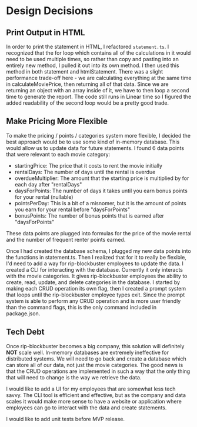 # Design Decisions

## Print Output in HTML

In order to print the statement in HTML, I refactored `statement.ts`. I recognized that the for loop which contains all of the calculations
in it would need to be used multiple times, so rather than copy and pasting into an entirely new method, I pulled it out into its own method.
I then used this method in both statement and htmlStatement. There was a slight performance trade-off here - we are calculating everything at
the same time in calculateMoviePrice, then returning all of that data. Since we are returning an object with an array inside of it, we have
to then loop a second time to generate the report. The code still runs in Linear time so I figured the added readability of the second loop
would be a pretty good trade.

## Make Pricing More Flexible

To make the pricing / points / categories system more flexible, I decided the best approach would be to use some kind of in-memory database.
This would allow us to update data for future statements. I found 6 data points that were relevant to each movie category:

- startingPrice: The price that it costs to rent the movie initially
- rentalDays: The number of days until the rental is overdue
- overdueMultiplier: The amount that the starting price is multiplied by for each day after "rentalDays"
- daysForPoints: The number of days it takes until you earn bonus points for your rental (nullable)
- pointsPerDay: This is a bit of a misnomer, but it is the amount of points you earn for your rental before "daysForPoints"
- bonusPoints: The number of bonus points that is earned after "daysForPoints"

These data points are plugged into formulas for the price of the movie rental and the number of frequent renter points earned.

Once I had created the database schema, I plugged my new data points into the functions in statement.ts. Then I realized that for it to really
be flexible, I'd need to add a way for rip-blockbuster employees to update the data. I created a CLI for interacting with the database.
Currently it only interacts with the movie categories. It gives rip-blockbuster employees the ability to create, read, update, and delete
categories in the database. I started by making each CRUD operation its own flag, then I created a prompt system that loops until the
rip-blockbuster employee types exit. Since the prompt system is able to perform any CRUD operation and is more user friendly than the command flags,
this is the only command included in package.json.

## Tech Debt

Once rip-blockbuster becomes a big company, this solution will definitely **NOT** scale well. In-memory databases are extremely ineffective for distributed systems.
We will need to go back and create a database which can store all of our data, not just the movie categories. The good news is that the CRUD operations are
implemented in such a way that the only thing that will need to change is the way we retrieve the data.

I would like to add a UI for my employees that are somewhat less tech savvy. The CLI tool is efficient and effective, but as the company and data scales it would make
more sense to have a website or application where employees can go to interact with the data and create statements.

I would like to add unit tests before MVP release.
